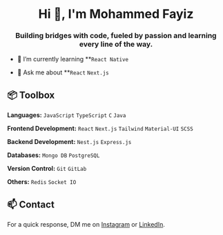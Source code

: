 <h1 align="center">Hi 👋, I'm Mohammed Fayiz</h1>
<h3 align="center">Building bridges with code, fueled by passion and learning every line of the way.</h3>

- 🌱 I’m currently learning **`React Native`

- 💬 Ask me about **`React` `Next.js`

## 📦 Toolbox

**Languages:** `JavaScript` `TypeScript` `C` `Java`

**Frontend Development:** `React` `Next.js` `Tailwind` `Material-UI` `SCSS`
 
**Backend Development:** `Nest.js` `Express.js`  

**Databases:** `Mongo DB` `PostgreSQL`

**Version Control:** `Git` `GitLab`

**Others:** `Redis` `Socket IO`

## 📫 Contact

 For a quick response, DM me on [Instagram](https://www.instagram.com/faayzz.__/) or [LinkedIn](www.linkedin.com/in/mfayizp). 

